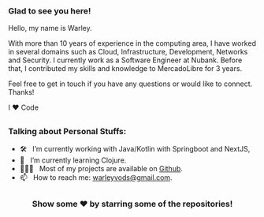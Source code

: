 ### Glad to see you here! &nbsp;

Hello, my name is Warley.

With more than 10 years of experience in the computing area, I have worked in several domains such as Cloud, Infrastructure, Development, Networks and Security. I currently work as a Software Engineer at Nubank. Before that, I contributed my skills and knowledge to MercadoLibre for 3 years.

Feel free to get in touch if you have any questions or would like to connect. Thanks!

I ❤️ Code

##

### Talking about Personal Stuffs:
- 🛠 &nbsp; I’m currently working with Java/Kotlin with Springboot and NextJS, <br />
- 🚀 &nbsp; I’m currently learning Clojure.
- 👨🏻‍💻 &nbsp; Most of my projects are available on [Github](https://github.com/warleyvods).
- 📫 &nbsp; How to reach me: warleyvods@gmail.com.


##

<div align="center">

### Show some ❤️ by starring some of the repositories!

</div>


